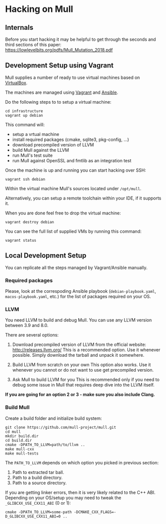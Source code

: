 # Hacking on Mull

## Internals

Before you start hacking it may be helpful to get through the seconds and third
sections of this paper: https://lowlevelbits.org/pdfs/Mull_Mutation_2018.pdf

## Development Setup using Vagrant

Mull supplies a number of ready to use virtual machines based on [VirtualBox](http://virtualbox.org/).

The machines are managed using [Vagrant](https://www.vagrantup.com) and [Ansible](https://www.ansible.com).

Do the following steps to to setup a virtual machine:

```
cd infrastructure
vagrant up debian
```

This command will:

 - setup a vrtual machine
 - install required packages (cmake, sqlite3, pkg-config, ...)
 - download precompiled version of LLVM
 - build Mull against the LLVM
 - run Mull's test suite
 - run Mull against OpenSSL and fmtlib as an integration test

Once the machine is up and running you can start hacking over SSH:

```
vagrant ssh debian
```

Within the virtual machine Mull's sources located under `/opt/mull`.

Alternatively, you can setup a remote toolchain within your IDE, if it supports
it.

When you are done feel free to drop the virtual machine:

```
vagrant destroy debian
```

You can see the full list of supplied VMs by running this command:

```
vagrant status
```

## Local Development Setup

You can replicate all the steps managed by Vagrant/Ansible manually.

### Required packages

Please, look at the correspoding Ansible playbook (`debian-playbook.yaml`,
`macos-playbook.yaml`, etc.) for the list of packages required on your OS.

### LLVM

You need LLVM to build and debug Mull.
You can use any LLVM version between 3.9 and 8.0.

There are several options:

1. Download precompiled version of LLVM from the official website: http://releases.llvm.org/
   This is a recommended option. Use it whenever possible. Simply download the
   tarball and unpack it somewhere.

2. Build LLVM from scratch on your own
   This option also works. Use it whenever you cannot or do not want to use get precompiled version.

3. Ask Mull to build LLVM for you
   This is recommended only if you need to debug some issue in Mull that
   requires deep dive into the LLVM itself.

**If you are going for an option 2 or 3 - make sure you also include Clang.**

### Build Mull

Create a build folder and initialize build system:

```
git clone https://github.com/mull-project/mull.git
cd mull
mkdir build.dir
cd build.dir
cmake -DPATH_TO_LLVM=path/to/llvm ..
make mull-cxx
make mull-tests
```

The `PATH_TO_LLVM` depends on which option you picked in previous section:

1. Path to extracted tar ball.
2. Path to a build directory.
3. Path to a source directory.

If you are getting linker errors, then it is very likely related to the C++
ABI. Depending on your OS/setup you may need to tweak the `_GLIBCXX_USE_CXX11_ABI` (0 or 1):

```
cmake -DPATH_TO_LLVM=some-path -DCMAKE_CXX_FLAGS=-D_GLIBCXX_USE_CXX11_ABI=0 ..
```
